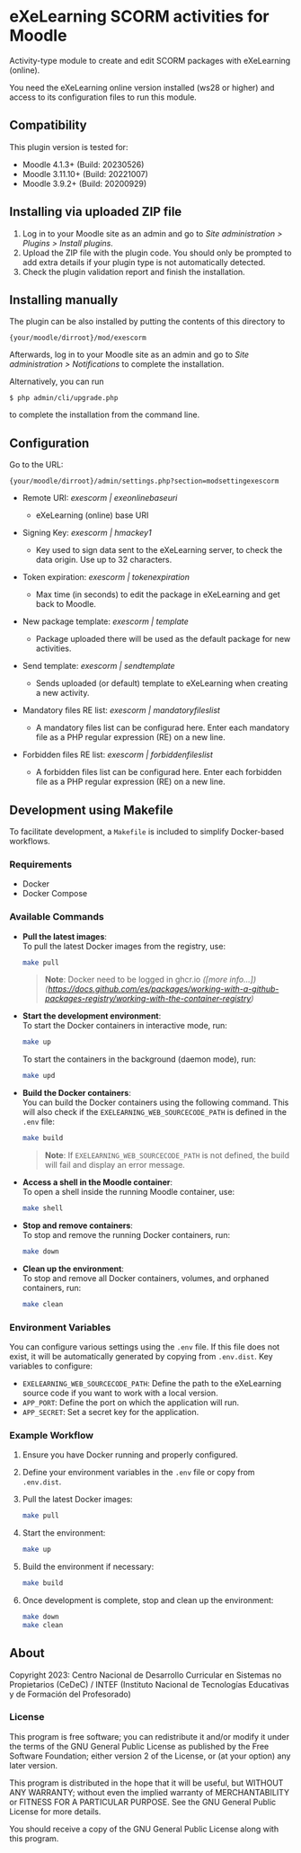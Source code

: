 # eXeLearning SCORM activities for Moodle

Activity-type module to create and edit SCORM packages with eXeLearning (online).

You need the eXeLearning online version installed (ws28 or higher) and access to its configuration files to run
this module.

## Compatibility

This plugin version is tested for:

* Moodle 4.1.3+ (Build: 20230526)
* Moodle 3.11.10+ (Build: 20221007)
* Moodle 3.9.2+ (Build: 20200929)

## Installing via uploaded ZIP file ##

1. Log in to your Moodle site as an admin and go to _Site administration >
   Plugins > Install plugins_.
2. Upload the ZIP file with the plugin code. You should only be prompted to add
   extra details if your plugin type is not automatically detected.
3. Check the plugin validation report and finish the installation.

## Installing manually ##

The plugin can be also installed by putting the contents of this directory to

    {your/moodle/dirroot}/mod/exescorm

Afterwards, log in to your Moodle site as an admin and go to _Site administration >
Notifications_ to complete the installation.

Alternatively, you can run

    $ php admin/cli/upgrade.php

to complete the installation from the command line.

## Configuration

Go to the URL:

    {your/moodle/dirroot}/admin/settings.php?section=modsettingexescorm

  * Remote URI: *exescorm  | exeonlinebaseuri*
    * eXeLearning (online) base URI

  * Signing Key: *exescorm | hmackey1*
    * Key used to sign data sent to the eXeLearning server, to check the data origin. Use up to 32 characters.

  * Token expiration: *exescorm | tokenexpiration*
    * Max time (in seconds) to edit the package in eXeLearning and get back to Moodle.

  * New package template: *exescorm | template*
    * Package uploaded there will be used as the default package for new activities.

  * Send template: *exescorm | sendtemplate*
    * Sends uploaded (or default) template to eXeLearning when creating a new activity.

  * Mandatory files RE list: *exescorm | mandatoryfileslist*
    * A mandatory files list can be configurad here. Enter each mandatory file as a PHP regular expression (RE) on a new line.

  * Forbidden files RE list: *exescorm | forbiddenfileslist*

    * A forbidden files list can be configurad here. Enter each forbidden file as a PHP regular expression (RE) on a new line.


## Development using Makefile

To facilitate development, a `Makefile` is included to simplify Docker-based workflows.

### Requirements

- Docker
- Docker Compose

### Available Commands

- **Pull the latest images**:  
  To pull the latest Docker images from the registry, use:

  ```bash
  make pull
  ```
  > **Note**: Docker need to be logged in ghcr.io *([more info...])(https://docs.github.com/es/packages/working-with-a-github-packages-registry/working-with-the-container-registry)*

- **Start the development environment**:  
  To start the Docker containers in interactive mode, run:

  ```bash
  make up
  ```

  To start the containers in the background (daemon mode), run:

  ```bash
  make upd
  ```

- **Build the Docker containers**:  
  You can build the Docker containers using the following command. This will also check if the `EXELEARNING_WEB_SOURCECODE_PATH` is defined in the `.env` file:

  ```bash
  make build
  ```

  > **Note**: If `EXELEARNING_WEB_SOURCECODE_PATH` is not defined, the build will fail and display an error message.

- **Access a shell in the Moodle container**:  
  To open a shell inside the running Moodle container, use:

  ```bash
  make shell
  ```

- **Stop and remove containers**:  
  To stop and remove the running Docker containers, run:

  ```bash
  make down
  ```

- **Clean up the environment**:  
  To stop and remove all Docker containers, volumes, and orphaned containers, run:

  ```bash
  make clean
  ```

### Environment Variables

You can configure various settings using the `.env` file. If this file does not exist, it will be automatically generated by copying from `.env.dist`. Key variables to configure:

- `EXELEARNING_WEB_SOURCECODE_PATH`: Define the path to the eXeLearning source code if you want to work with a local version.
- `APP_PORT`: Define the port on which the application will run.
- `APP_SECRET`: Set a secret key for the application.

### Example Workflow

1. Ensure you have Docker running and properly configured.
2. Define your environment variables in the `.env` file or copy from `.env.dist`.
3. Pull the latest Docker images:

    ```bash
    make pull
    ```

4. Start the environment:

    ```bash
    make up
    ```

5. Build the environment if necessary:

    ```bash
    make build
    ```

6. Once development is complete, stop and clean up the environment:

    ```bash
    make down
    make clean
    ```

## About

Copyright 2023:
Centro Nacional de Desarrollo Curricular en Sistemas no Propietarios (CeDeC) /
INTEF (Instituto Nacional de Tecnologías Educativas y de Formación del Profesorado)

### License

This program is free software; you can redistribute it and/or modify
it under the terms of the GNU General Public License as published by
the Free Software Foundation; either version 2 of the License, or
(at your option) any later version.

This program is distributed in the hope that it will be useful,
but WITHOUT ANY WARRANTY; without even the implied warranty of
MERCHANTABILITY or FITNESS FOR A PARTICULAR PURPOSE.  See the
GNU General Public License for more details.

You should receive a copy of the GNU General Public License
along with this program.
